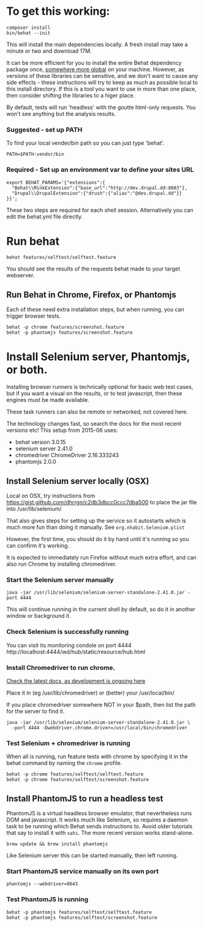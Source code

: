 # To get this working:

    composer install
    bin/behat --init

This will install the main dependencies locally. 
A fresh install may take a minute or two and download 17M.

It can be more efficient for you to install the entire Behat dependency
package once, [somewhere more global](http://behat-drupal-extension.readthedocs.org/en/3.0/globalinstall.html)
on your machine.
However, as versions of these libraries can be sensitive,
and we don't want to cause any side effects - these instructions will try to 
keep as much as possible local to this install directory.
If this is a tool you want to use in more than one place, then consider
shifting the libraries to a higer place.

By default, tests will run 'headless' with the goutte html-only 
requests. You won't see anything but the analysis results.

### Suggested - set up PATH
 
To find your local vender/bin path so you can just type 'behat'.

    PATH=$PATH:vendor/bin

### Required - Set up an environment var to define your sites URL

    export BEHAT_PARAMS='{"extensions":{
      "Behat\\MinkExtension":{"base_url":"http://dev.drupal.dd:8083"},
      "Drupal\\DrupalExtension":{"drush":{"alias":"@dev.drupal.dd"}}
    }}';

These two steps are required for each shell session. 
Alternatively you can edit the behat.yml file directly.

# Run behat

    behat features/selftest/selftest.feature 

You should see the results of the requests behat made to your target webserver.

## Run Behat in Chrome, Firefox, or Phantomjs

Each of these need extra installation steps, but when running, you can trigger 
browser tests.

    behat -p chrome features/screenshot.feature 
    behat -p phantomjs features/screenshot.feature 

# Install Selenium server, Phantomjs, or both.

Installing browser runners is technically optional for basic
web test cases, but if you want a visual on the results,
or to test javascript, then these engines must be made available.

These task runners can also be remote or networked, not covered here.

The technology changes fast, so search the docs for the most recent versions etc!
This setup from 2015-06 uses:

* behat version 3.0.15
* selenium server 2.41.0
* chromedriver ChromeDriver 2.16.333243
* phantomjs 2.0.0

## Install Selenium server locally (OSX)

Local on OSX, try instructions from
https://gist.github.com/dhrrgn/c2db3dbcc0ccc7dba500
to place the jar file into /usr/lib/selenium/

That also gives steps for setting up the service so it autostarts
which is much more fun than doing it manually.
See `org.nhabit.Selenium.plist`

However, the first time, you should do it by hand until it's running
so you can confirm it's working.

It is expected to immediately run Firefox without much
extra effort, and can also run Chrome by installing chromedriver.

### Start the Selenium server manually

    java -jar /usr/lib/selenium/selenium-server-standalone-2.41.0.jar -port 4444

This will continue running in the current shell by default, 
so do it in another window or background it.

### Check Selenium is successfully running

You can visit its monitoring condole on port 4444
http://localhost:4444/wd/hub/static/resource/hub.html

### Install Chromedriver to run chrome.

[Check the latest docs, as development is ongoing here](https://sites.google.com/a/chromium.org/chromedriver/getting-started)

Place it in (eg /usr/lib/chromedriver) or (better) your /usr/local/bin/

If you place chromedriver somewhere NOT in your $path, then list the path
for the server to find it.

    java -jar /usr/lib/selenium/selenium-server-standalone-2.41.0.jar \
      -port 4444 -Dwebdriver.chrome.driver=/usr/local/bin/chromedriver

### Test Selenium + chromedriver is running

When all is running, run feature tests with chrome by specifying it in the
behat command by naming the `chrome` profile.

    behat -p chrome features/selftest/selftest.feature 
    behat -p chrome features/selftest/screenshot.feature

## Install PhantomJS to run a headless test

PhantomJS is a virtual headless browser emulator, that nevertheless runs 
DOM and javascript.
It works much like Selenium, so requires a daemon task to be running
which Behat sends instructions to.
Avoid older tutorials that say to install it with `sahi`. The more recent 
version works stand-alone.

    brew update && brew install phantomjs

Like Selenium server this can be started manually, then left running.

### Start PhantomJS service manually on its own port

    phantomjs --webdriver=8643

### Test PhantomJS is running 

    behat -p phantomjs features/selftest/selftest.feature
    behat -p phantomjs features/selftest/screenshot.feature
    
